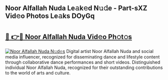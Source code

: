 ## Noor Alfallah Nuda Le𝚊k𝚎d N𝚞𝚍e - Part-sXZ Vid𝚎o Photos Le𝚊ks DOyGq

# <h2><a href="http://fbd961.evod.top/?m=Noor+Alfallah+Nuda">🔗 👉🔴 Noor Alfallah Nuda Vid𝚎o Ph𝚘t𝚘s</a></h2>

[![Noor Alfallah Nuda N𝚞d𝚎s](https://i.imgur.com/8V9OHl7.gif)](http://fbd961.evod.top/?m=Noor+Alfallah+Nuda)
Digital artist Noor Alfallah Nuda and social media influencer, recognized for disseminating dance and lifestyle content through collaborative dance performances and short videos. Distinguished individual Noor Alfallah Nuda, recognized for their outstanding contributions to the world of arts and culture. 
